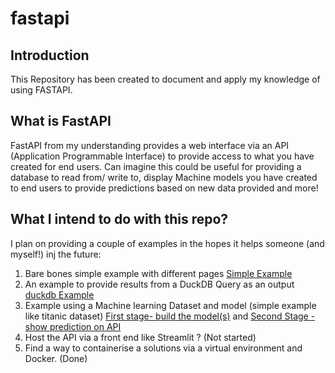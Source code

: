 # fastapi

## Introduction
This Repository has been created to document and apply my knowledge of using FASTAPI. 

## What is FastAPI
FastAPI from my understanding provides a web interface via an API (Application Programmable Interface) to provide access to what you have created for end users. Can imagine this could be useful for providing a database to read from/ write to, display Machine models you have created to end users to provide predictions based on new data provided and more! 

## What I intend to do with this repo?
I plan on providing a couple of examples in the hopes it helps someone (and myself!) inj the future:
1. Bare bones simple example with different pages [Simple Example](main_simple.py)
2. An example to provide results from a DuckDB Query as an output [duckdb Example](main_duckdb.py)
3. Example using a Machine learning Dataset and model (simple example like titanic dataset) [First stage- build the model(s)](main_ml1.ipynb) and [Second Stage - show prediction on API](main_ml2.py)
4. Host the API via a front end like Streamlit ? (Not started)
5. Find a way to containerise a solutions via a virtual environment and Docker. (Done)
